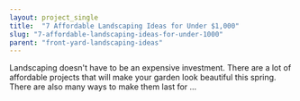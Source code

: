 ```yaml
---
layout: project_single
title:  "7 Affordable Landscaping Ideas for Under $1,000"
slug: "7-affordable-landscaping-ideas-for-under-1000"
parent: "front-yard-landscaping-ideas"
---
```

Landscaping doesn't have to be an expensive investment. There are a lot of affordable projects that will make your garden look beautiful this spring. There are also many ways to make them last for ...